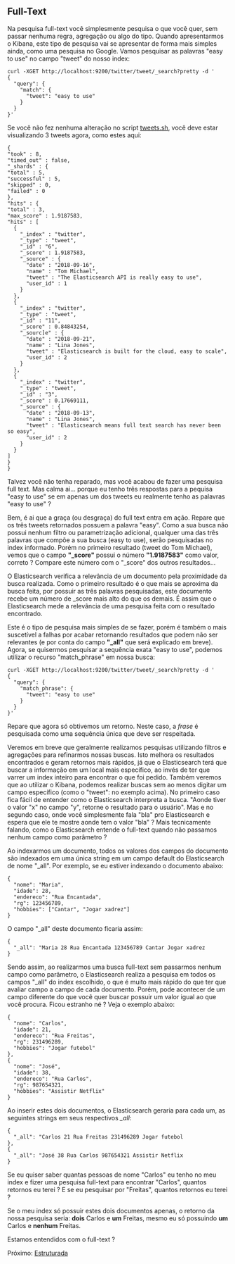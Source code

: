 ## Full-Text

Na pesquisa full-text você simplesmente pesquisa o que você quer, sem passar nenhuma regra, agregação ou algo do tipo. Quando apresentarmos o Kibana, este tipo de pesquisa vai se apresentar de forma mais simples ainda, como uma pesquisa no Google. Vamos pesquisar as palavras "easy to use" no campo "tweet" do nosso index:

```
curl -XGET http://localhost:9200/twitter/tweet/_search?pretty -d '
{
  "query": {
    "match": {
      "tweet": "easy to use"
    }
  }
}'
```

Se você não fez nenhuma alteração no script [tweets.sh](/scripts/tweets.sh), você deve estar visualizando 3 tweets agora, como estes aqui:

```
{
"took" : 8,
"timed_out" : false,
"_shards" : {
"total" : 5,
"successful" : 5,
"skipped" : 0,
"failed" : 0
},
"hits" : {
"total" : 3,
"max_score" : 1.9187583,
"hits" : [
  {
    "_index" : "twitter",
    "_type" : "tweet",
    "_id" : "6",
    "_score" : 1.9187583,
    "_source" : {
      "date" : "2018-09-16",
      "name" : "Tom Michael",
      "tweet" : "The Elasticsearch API is really easy to use",
      "user_id" : 1
    }
  },
  {
    "_index" : "twitter",
    "_type" : "tweet",
    "_id" : "11",
    "_score" : 0.84843254,
    "_sourc]e" : {
      "date" : "2018-09-21",
      "name" : "Lina Jones",
      "tweet" : "Elasticsearch is built for the cloud, easy to scale",
      "user_id" : 2
    }
  },
  {
    "_index" : "twitter",
    "_type" : "tweet",
    "_id" : "3",
    "_score" : 0.17669111,
    "_source" : {
      "date" : "2018-09-13",
      "name" : "Lina Jones",
      "tweet" : "Elasticsearch means full text search has never been so easy",
      "user_id" : 2
    }
  }
]
}
}
```

Talvez você não tenha reparado, mas você acabou de fazer uma pesquisa full text. Mas calma ai... porque eu tenho três respostas para a pequisa "easy to use" se em apenas um dos tweets eu realmente tenho as palavras "easy to use" ?

Bem, é ai que a graça (ou desgraça) do full text entra em ação. Repare que os três tweets retornados possuem a palavra "easy". Como a sua busca não possui nenhum filtro ou parametrização adicional, qualquer uma das três palavras que compõe a sua busca (easy to use), serão pesquisadas no index informado. Porém no primeiro resultado (tweet do Tom Michael), vemos que o campo **"_score"** possui o número **"1.9187583"** como valor, correto ? Compare este número com o "\_score" dos outros resultados...

O Elasticsearch verifica a relevância de um documento pela proximidade da busca realizada. Como o primeiro resultado é o que mais se aproxima da busca feita, por possuir as três palavras pesquisadas, este documento recebe um número de \_score mais alto do que os demais. É assim que o Elasticsearch mede a relevância de uma pesquisa feita com o resultado encontrado.

Este é o tipo de pesquisa mais simples de se fazer, porém é também o mais suscetível a falhas por acabar retornando resultados que podem não ser relevantes (e por conta do campo **"_all"** que será explicado em breve). Agora, se quisermos pesquisar a sequência exata "easy to use", podemos utilizar o recurso "match_phrase" em nossa busca:

```
curl -XGET http://localhost:9200/twitter/tweet/_search?pretty -d '
{
  "query": {
    "match_phrase": {
      "tweet": "easy to use"
    }
  }
}'
```

Repare que agora só obtivemos um retorno. Neste caso, a _frase_ é pesquisada como uma sequência única que deve ser respeitada.

Veremos em breve que geralmente realizamos pesquisas utilizando filtros e agregações para refinarmos nossas buscas. Isto melhora os resultados encontrados e geram retornos mais rápidos, já que o Elasticsearch terá que buscar a informação em um local mais específico, ao invés de ter que varrer um index inteiro para encontrar o que foi pedido. Também veremos que ao utilizar o Kibana, podemos realizar buscas sem ao menos digitar um campo específico (como o "tweet": no exemplo acima). No primeiro caso fica fácil de entender como o Elasticsearch interpreta a busca. "Aonde tiver o valor "x" no campo "y", retorne o resultado para o usuário". Mas e no segundo caso, onde você simplesmente fala "bla" pro Elasticsearch e espera que ele te mostre aonde tem o valor "bla" ? Mais tecnicamente falando, como o Elasticsearch entende o full-text quando não passamos nenhum campo como parâmetro ?

Ao indexarmos um documento, todos os valores dos campos do documento são indexados em uma única string em um campo default do Elasticsearch de nome "\_all". Por exemplo, se eu estiver indexando o documento abaixo:

```
{
  "nome": "Maria",
  "idade": 28,
  "endereco": "Rua Encantada",
  "rg": 123456789,
  "hobbies": ["Cantar", "Jogar xadrez"]
}
```

O campo "\_all" deste documento ficaria assim:

```
{
  "_all": "Maria 28 Rua Encantada 123456789 Cantar Jogar xadrez
}
```

Sendo assim, ao realizarmos uma busca full-text sem passarmos nenhum campo como parâmetro, o Elasticsearch realiza a pesquisa em todos os campos "\_all" do index escolhido, o que é muito mais rápido do que ter que avaliar campo a campo de cada documento. Porém, pode acontecer de um campo diferente do que você quer buscar possuir um valor igual ao que você procura. Ficou estranho né ? Veja o exemplo abaixo:

```
{
  "nome": "Carlos",
  "idade": 21,
  "endereco": "Rua Freitas",
  "rg": 231496289,
  "hobbies": "Jogar futebol"
},
{
  "nome": "José",
  "idade": 38,
  "endereco": "Rua Carlos",
  "rg": 987654321,
  "hobbies": "Assistir Netflix"
}

```

Ao inserir estes dois documentos, o Elasticsearch geraria para cada um, as seguintes strings em seus respectivos *_all*:

```
{
  "_all": "Carlos 21 Rua Freitas 231496289 Jogar futebol
},
{
  "_all": "José 38 Rua Carlos 987654321 Assistir Netflix
}
```

Se eu quiser saber quantas pessoas de nome "Carlos" eu tenho no meu index e fizer uma pesquisa full-text para encontrar "Carlos", quantos retornos eu terei ? E se eu pesquisar por "Freitas", quantos retornos eu terei ?

Se o meu index só possuir estes dois documentos apenas, o retorno da nossa pesquisa seria: **dois** Carlos e **um** Freitas, mesmo eu só possuindo **um** Carlos e **nenhum** Freitas.

Estamos entendidos com o full-text ?

Próximo: [Estruturada](/pages/structured.md)
